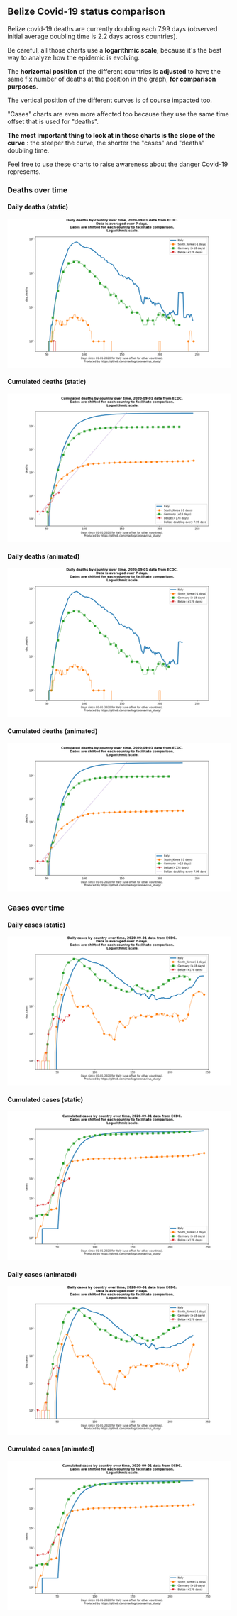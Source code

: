## Belize Covid-19 status comparison 

Belize covid-19 deaths are currently doubling each 7.99 days (observed initial average doubling time is 2.2 days across countries).



Be careful, all those charts use a **logarithmic scale**, because it's the best way to analyze how the epidemic is evolving.
 
The **horizontal position** of the different countries is **adjusted** to have the same fix number of deaths at the position in the graph, **for comparison purposes**.

The vertical position of the different curves is of course impacted too.

"Cases" charts are even more affected too because they use the same time offset that is used for "deaths".

**The most important thing to look at in those charts is the slope of the curve** : the steeper the curve, the shorter the "cases" and "deaths" doubling time.

Feel free to use these charts to raise awareness about the danger Covid-19 represents. 


 
### Deaths over time
 
#### Daily deaths (static)
![Belize covid-19 daily deaths static chart](https://raw.githubusercontent.com/madlag/coronavirus_study/master/notebooks/graphs/2020-09-01/countries/Belize/2020-09-01_Belize_day_deaths.png "Belize covid-19 day_deaths static chart")   
 
#### Cumulated deaths (static)
![Belize covid-19 cumulated deaths static chart](https://raw.githubusercontent.com/madlag/coronavirus_study/master/notebooks/graphs/2020-09-01/countries/Belize/2020-09-01_Belize_deaths.png "Belize covid-19 deaths static chart")   
 
#### Daily deaths (animated)
![Belize covid-19 daily deaths animated chart](https://raw.githubusercontent.com/madlag/coronavirus_study/master/notebooks/graphs/2020-09-01/countries/Belize/2020-09-01_Belize_day_deaths.gif "Belize covid-19 day_deaths animated chart")   
 
#### Cumulated deaths (animated)
![Belize covid-19 cumulated deaths animated chart](https://raw.githubusercontent.com/madlag/coronavirus_study/master/notebooks/graphs/2020-09-01/countries/Belize/2020-09-01_Belize_deaths.gif "Belize covid-19 deaths animated chart")   

 
### Cases over time
 
#### Daily cases (static)
![Belize covid-19 daily cases static chart](https://raw.githubusercontent.com/madlag/coronavirus_study/master/notebooks/graphs/2020-09-01/countries/Belize/2020-09-01_Belize_day_cases.png "Belize covid-19 day_cases static chart")   
 
#### Cumulated cases (static)
![Belize covid-19 cumulated cases static chart](https://raw.githubusercontent.com/madlag/coronavirus_study/master/notebooks/graphs/2020-09-01/countries/Belize/2020-09-01_Belize_cases.png "Belize covid-19 cases static chart")   
 
#### Daily cases (animated)
![Belize covid-19 daily cases animated chart](https://raw.githubusercontent.com/madlag/coronavirus_study/master/notebooks/graphs/2020-09-01/countries/Belize/2020-09-01_Belize_day_cases.gif "Belize covid-19 day_cases animated chart")   
 
#### Cumulated cases (animated)
![Belize covid-19 cumulated cases animated chart](https://raw.githubusercontent.com/madlag/coronavirus_study/master/notebooks/graphs/2020-09-01/countries/Belize/2020-09-01_Belize_cases.gif "Belize covid-19 cases animated chart")   

